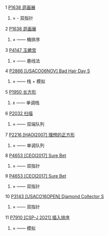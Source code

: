 1 [P1638 逛画展](https://www.luogu.com.cn/problem/P1638)

1. × - 双指针

2 [P1638 逛画展](https://www.luogu.com.cn/problem/P1638)

1. × —— 桶排序

3 [P4147 玉蟾宫](https://www.luogu.com.cn/problem/P4147)

1. × —— 悬线法

4 [P2866 [USACO06NOV] Bad Hair Day S](https://www.luogu.com.cn/problem/P2866)

1. × —— 栈 + 模拟

5 [P1950 长方形](https://www.luogu.com.cn/problem/P1950)

1. x —— 单调栈

6 [P2032 扫描](https://www.luogu.com.cn/problem/P2032)

1. × —— 双端队列

7 [P2216 [HAOI2007] 理想的正方形](https://www.luogu.com.cn/problem/P2216)

1. × —— 单调队列

8 [P4653 [CEOI2017] Sure Bet](https://www.luogu.com.cn/problem/P4653)

1. × —— 双指针

9 [P4653 [CEOI2017] Sure Bet](https://www.luogu.com.cn/problem/P4653)

1. × —— 双指针

10 [P3143 [USACO16OPEN] Diamond Collector S](https://www.luogu.com.cn/problem/P3143)

1. × —— 双指针

11 [P7910 [CSP-J 2021] 插入排序](https://www.luogu.com.cn/problem/P7910)

1. × —— 模拟
